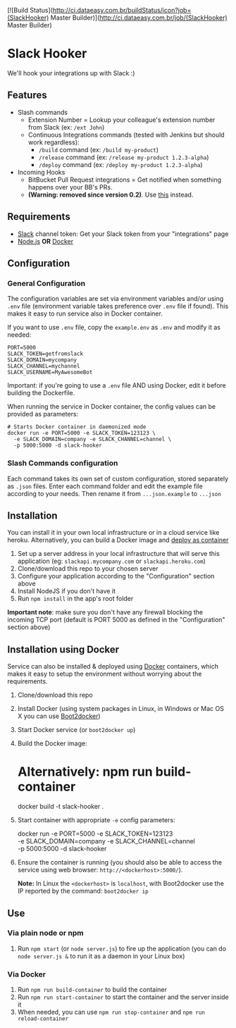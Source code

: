 [![Build Status](http://ci.dataeasy.com.br/buildStatus/icon?job=(SlackHooker) Master Builder)](http://ci.dataeasy.com.br/job/(SlackHooker) Master Builder)

Slack Hooker
============

We'll hook your integrations up with Slack :)

## Features

* Slash commands
  * Extension Number = Lookup your colleague's extension number from Slack (ex: `/ext John`)
  * Continuous Integrations commands (tested with Jenkins but should work regardless):
    * `/build` command (ex: `/build my-product`)
    * `/release` command (ex: `/release my-product 1.2.3-alpha`)
    * `/deploy` command (ex: `/deploy my-product 1.2.3-alpha`)
* Incoming Hooks
  *  BitBucket Pull Request integrations = Get notified when something happens over your BB's PRs.
    * **(Warning: removed since version 0.2)**. Use [this](https://github.com/lfilho/bitbucket-slack-pr-hook) instead.

## Requirements

  * [Slack](https://slack.com/) channel token: Get your Slack token from your "integrations" page
  * [Node.js](http://nodejs.org/) **OR** [Docker](https://www.docker.com/)

## Configuration

### General Configuration

The configuration variables are set via environment variables and/or using `.env` file (environment variable takes preference over `.env` file if found).
This makes it easy to run service also in Docker container.

If you want to use `.env` file, copy the `example.env` as `.env` and modify it as needed:

```
PORT=5000
SLACK_TOKEN=getfromslack
SLACK_DOMAIN=mycompany
SLACK_CHANNEL=mychannel
SLACK_USERNAME=MyAwesomeBot
```

Important: if you're going to use a `.env` file AND using Docker, edit it before building the Dockerfile.

When running the service in Docker container, the config values can be provided as parameters:

```
# Starts Docker container in daemonized mode
docker run -e PORT=5000 -e SLACK_TOKEN=123123 \
  -e SLACK_DOMAIN=company -e SLACK_CHANNEL=channel \
  -p 5000:5000 -d slack-hooker
```

### Slash Commands configuration

Each command takes its own set of custom configuration, stored separately as `.json` files.
Enter each command folder and edit the example file according to your needs. Then rename it from `...json.example` to `...json`

## Installation

You can install it in your own local infrastructure or in a cloud service like heroku.
Alternatively, you can build a Docker image and [deploy as container](#installation-using-docker)

  1. Set up a server address in your local infrastructure that will serve this application (eg: `slackapi.mycompany.com` or `slackapi.heroku.com`)
  2. Clone/download this repo to your chosen server
  3. Configure your application according to the "Configuration" section above
  4. Install NodeJS if you don't have it
  5. Run `npm install` in the app's root folder

  **Important note**: make sure you don't have any firewall blocking the incoming TCP port (default is PORT 5000 as defined in the "Configuration" section above)

## Installation using Docker

Service can also be installed & deployed using [Docker](https://www.docker.com/) containers,
which makes it easy to setup the environment without worrying about the requirements.

  1. Clone/download this repo
  2. Install Docker (using system packages in Linux, in Windows or Mac OS X you can use [Boot2docker](http://boot2docker.io/))
  3. Start Docker service (or `boot2docker up`)
  4. Build the Docker image:

        # Alternatively: npm run build-container
        docker build -t slack-hooker .

  5. Start container with appropriate `-e` config parameters:

        docker run -e PORT=5000 -e SLACK_TOKEN=123123 \
          -e SLACK_DOMAIN=company -e SLACK_CHANNEL=channel \
          -p 5000:5000 -d slack-hooker

  6. Ensure the container is running (you should also be able to access the service using web browser: `http://<dockerhost>:5000/`).

     **Note:** In Linux the `<dockerhost>` is `localhost`, with Boot2docker use the IP reported by the command: `boot2docker ip`

## Use

### Via plain node or npm

  1. Run `npm start` (or `node server.js`) to fire up the application (you can do `node server.js &` to run it as a daemon in your Linux box)

### Via Docker

  1. Run `npm run build-container` to build the container
  2. Run `npm run start-container` to start the container and the server inside it
  3. When needed, you can use `npm run stop-container` and `npm run reload-container`
